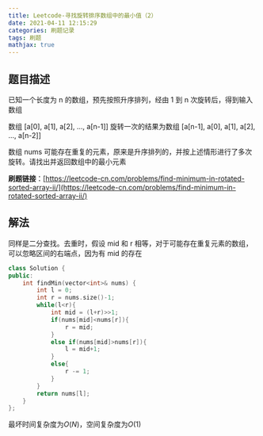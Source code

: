 ```yaml
---
title: Leetcode-寻找旋转排序数组中的最小值（2）
date: 2021-04-11 12:15:29
categories: 刷题记录
tags: 刷题
mathjax: true
---
```


## 题目描述

已知一个长度为 n 的数组，预先按照升序排列，经由 1 到 n 次旋转后，得到输入数组

数组 [a[0], a[1], a[2], ..., a[n-1]] 旋转一次的结果为数组 [a[n-1], a[0], a[1], a[2], ..., a[n-2]]

数组 nums 可能存在重复的元素，原来是升序排列的，并按上述情形进行了多次旋转。请找出并返回数组中的最小元素

**刷题链接**：[https://leetcode-cn.com/problems/find-minimum-in-rotated-sorted-array-ii/](https://leetcode-cn.com/problems/find-minimum-in-rotated-sorted-array-ii/)

<!--more-->

## 解法

同样是二分查找。去重时，假设 mid 和 r 相等，对于可能存在重复元素的数组，可以忽略区间的右端点，因为有 mid 的存在

```C++
class Solution {
public:
    int findMin(vector<int>& nums) {
        int l = 0;
        int r = nums.size()-1;
        while(l<r){
            int mid = (l+r)>>1;
            if(nums[mid]<nums[r]){
                r = mid;
            }
            else if(nums[mid]>nums[r]){
                l = mid+1;
            }
            else{
                r -= 1;
            }
        }
        return nums[l];
    }
};
```

最坏时间复杂度为$O(N)$，空间复杂度为$O(1)$
